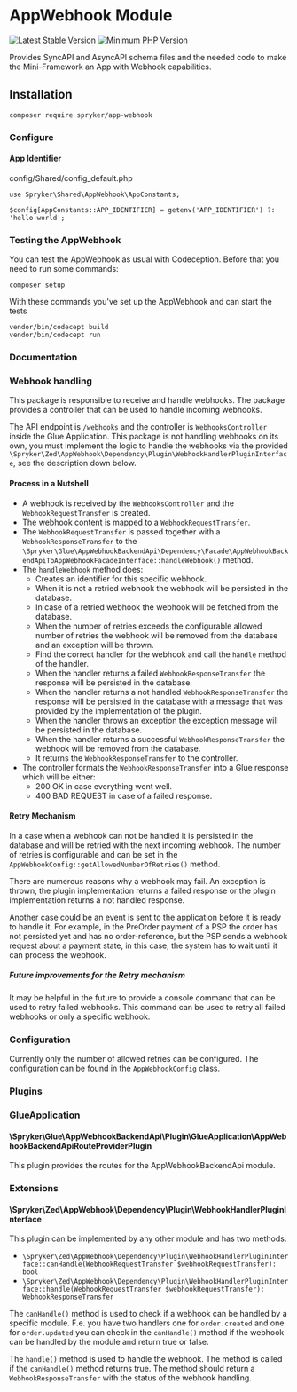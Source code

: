 # AppWebhook Module
[![Latest Stable Version](https://poser.pugx.org/spryker/app-webhook/v/stable.svg)](https://packagist.org/packages/spryker/app-webhook)
[![Minimum PHP Version](https://img.shields.io/badge/php-%3E%3D%208.2-8892BF.svg)](https://php.net/)

Provides SyncAPI and AsyncAPI schema files and the needed code to make the Mini-Framework an App with Webhook capabilities.

## Installation

```
composer require spryker/app-webhook
```

### Configure

#### App Identifier

config/Shared/config_default.php

```
use Spryker\Shared\AppWebhook\AppConstants;

$config[AppConstants::APP_IDENTIFIER] = getenv('APP_IDENTIFIER') ?: 'hello-world';
```

### Testing the AppWebhook

You can test the AppWebhook as usual with Codeception. Before that you need to run some commands:

```
composer setup
```

With these commands you've set up the AppWebhook and can start the tests

```
vendor/bin/codecept build
vendor/bin/codecept run
```

### Documentation

### Webhook handling

This package is responsible to receive and handle webhooks. The package provides a controller that can be used to handle incoming webhooks.

The API endpoint is `/webhooks` and the controller is `WebhooksController` inside the Glue Application. This package is not handling webhooks on its own, you must implement the logic to handle the webhooks via the provided `\Spryker\Zed\AppWebhook\Dependency\Plugin\WebhookHandlerPluginInterface`, see the description down below.

#### Process in a Nutshell

- A webhook is received by the `WebhooksController` and the `WebhookRequestTransfer` is created.
- The webhook content is mapped to a `WebhookRequestTransfer`.
- The `WebhookRequestTransfer` is passed together with a `WebhookResponseTransfer` to the `\Spryker\Glue\AppWebhookBackendApi\Dependency\Facade\AppWebhookBackendApiToAppWebhookFacadeInterface::handleWebhook()` method.
- The `handleWebhook` method does:
  - Creates an identifier for this specific webhook.
  - When it is not a retried webhook the webhook will be persisted in the database.
  - In case of a retried webhook the webhook will be fetched from the database.
  - When the number of retries exceeds the configurable allowed number of retries the webhook will be removed from the database and an exception will be thrown.
  - Find the correct handler for the webhook and call the `handle` method of the handler.
  - When the handler returns a failed `WebhookResponseTransfer` the response will be persisted in the database.
  - When the handler returns a not handled `WebhookResponseTransfer` the response will be persisted in the database with a message that was provided by the implementation of the plugin.
  - When the handler throws an exception the exception message will be persisted in the database.
  - When the handler returns a successful `WebhookResponseTransfer` the webhook will be removed from the database.
  - It returns the `WebhookResponseTransfer` to the controller.
- The controller formats the `WebhookResponseTransfer` into a Glue response which will be either:
  - 200 OK in case everything went well.
  - 400 BAD REQUEST in case of a failed response.

#### Retry Mechanism

In a case when a webhook can not be handled it is persisted in the database and will be retried with the next incoming webhook. The number of retries is configurable and can be set in the `AppWebhookConfig::getAllowedNumberOfRetries()` method.

There are numerous reasons why a webhook may fail. An exception is thrown, the plugin implementation returns a failed response or the plugin implementation returns a not handled response.

Another case could be an event is sent to the application before it is ready to handle it. For example, in the PreOrder payment of a PSP the order has not persisted yet and has no order-reference, but the PSP sends a webhook request about a payment state, in this case, the system has to wait until it can process the webhook.

##### Future improvements for the Retry mechanism

It may be helpful in the future to provide a console command that can be used to retry failed webhooks. This command can be used to retry all failed webhooks or only a specific webhook.

### Configuration

Currently only the number of allowed retries can be configured. The configuration can be found in the `AppWebhookConfig` class.

### Plugins

### GlueApplication

#### \Spryker\Glue\AppWebhookBackendApi\Plugin\GlueApplication\AppWebhookBackendApiRouteProviderPlugin

This plugin provides the routes for the AppWebhookBackendApi module.

### Extensions

#### \Spryker\Zed\AppWebhook\Dependency\Plugin\WebhookHandlerPluginInterface

This plugin can be implemented by any other module and has two methods:

- `\Spryker\Zed\AppWebhook\Dependency\Plugin\WebhookHandlerPluginInterface::canHandle(WebhookRequestTransfer $webhookRequestTransfer): bool`
- `\Spryker\Zed\AppWebhook\Dependency\Plugin\WebhookHandlerPluginInterface::handle(WebhookRequestTransfer $webhookRequestTransfer): WebhookResponseTransfer`

The `canHandle()` method is used to check if a webhook can be handled by a specific module. F.e. you have two handlers one for `order.created` and one for `order.updated` you can check in the `canHandle()` method if the webhook can be handled by the module and return true or false.

The `handle()` method is used to handle the webhook. The method is called if the `canHandle()` method returns true. The method should return a `WebhookResponseTransfer` with the status of the webhook handling.

